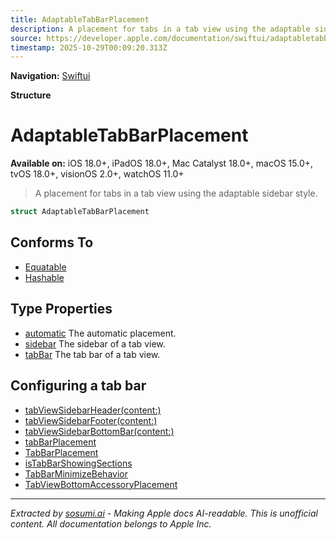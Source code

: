 ```yaml
---
title: AdaptableTabBarPlacement
description: A placement for tabs in a tab view using the adaptable sidebar style.
source: https://developer.apple.com/documentation/swiftui/adaptabletabbarplacement
timestamp: 2025-10-29T00:09:20.313Z
---
```


**Navigation:** [Swiftui](/documentation/swiftui)

**Structure**

# AdaptableTabBarPlacement

**Available on:** iOS 18.0+, iPadOS 18.0+, Mac Catalyst 18.0+, macOS 15.0+, tvOS 18.0+, visionOS 2.0+, watchOS 11.0+

> A placement for tabs in a tab view using the adaptable sidebar style.

```swift
struct AdaptableTabBarPlacement
```

## Conforms To

- [Equatable](/documentation/Swift/Equatable)
- [Hashable](/documentation/Swift/Hashable)

## Type Properties

- [automatic](/documentation/swiftui/adaptabletabbarplacement/automatic) The automatic placement.
- [sidebar](/documentation/swiftui/adaptabletabbarplacement/sidebar) The sidebar of a tab view.
- [tabBar](/documentation/swiftui/adaptabletabbarplacement/tabbar) The tab bar of a tab view.

## Configuring a tab bar

- [tabViewSidebarHeader(content:)](/documentation/swiftui/view/tabviewsidebarheader(content:))
- [tabViewSidebarFooter(content:)](/documentation/swiftui/view/tabviewsidebarfooter(content:))
- [tabViewSidebarBottomBar(content:)](/documentation/swiftui/view/tabviewsidebarbottombar(content:))
- [tabBarPlacement](/documentation/swiftui/environmentvalues/tabbarplacement)
- [TabBarPlacement](/documentation/swiftui/tabbarplacement)
- [isTabBarShowingSections](/documentation/swiftui/environmentvalues/istabbarshowingsections)
- [TabBarMinimizeBehavior](/documentation/swiftui/tabbarminimizebehavior)
- [TabViewBottomAccessoryPlacement](/documentation/swiftui/tabviewbottomaccessoryplacement)

---

*Extracted by [sosumi.ai](https://sosumi.ai) - Making Apple docs AI-readable.*
*This is unofficial content. All documentation belongs to Apple Inc.*
